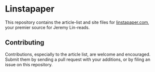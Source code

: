 # Linstapaper

This repository contains the article-list and site files for [linstapaper.com](http://www.linstapaper.com), your premier source for Jeremy Lin-reads.

## Contributing

Contributions, especially to the article list, are welcome and encouraged. Submit them by sending a pull request with your additions, or by filing an issue on this repository.
